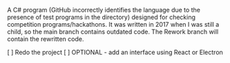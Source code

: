 A C# program (GitHub incorrectly identifies the language due to the presence of test programs in the directory) designed for checking competition programs/hackathons. 
It was written in 2017 when I was still a child, so the main branch contains outdated code. The Rework branch will contain the rewritten code.

[ ] Redo the project
[ ] OPTIONAL - add an interface using React or Electron
